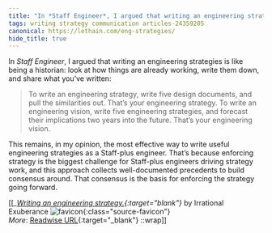 ```yaml
---
title: "In *Staff Engineer*, I argued that writing an engineering strategies ..."
tags: writing strategy communication articles-24359205
canonical: https://lethain.com/eng-strategies/
hide_title: true
---
```


In *Staff Engineer*, I argued that writing an engineering strategies is like being a historian: look at how things are already working, write them down, and share what you’ve written:

> To write an engineering strategy, write five design documents, and pull the similarities out. That’s your engineering strategy. To write an engineering vision, write five engineering strategies, and forecast their implications two years into the future. That’s your engineering vision.

This remains, in my opinion, the most effective way to write useful engineering strategies as a Staff-plus engineer. That’s because enforcing strategy is the biggest challenge for Staff-plus engineers driving strategy work, and this approach collects well-documented precedents to build consensus around. That consensus is the basis for enforcing the strategy going forward.


[[<cite>_[Writing an engineering strategy.](https://lethain.com/eng-strategies/){:target="_blank"}_</cite> by Irrational Exuberance ![favicon](https://s2.googleusercontent.com/s2/favicons?domain=lethain.com){:class="source-favicon"}<br>
_More_: [Readwise URL](https://readwise.io/open/475668904){:target="_blank"}
::wrap]]